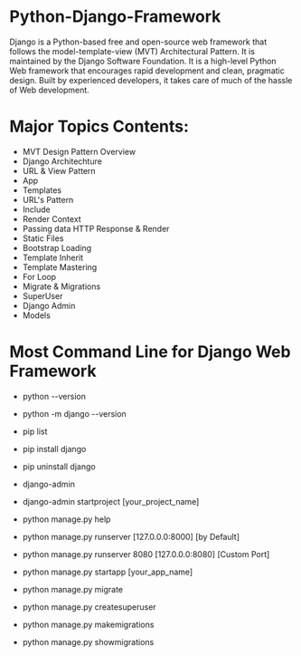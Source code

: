 # Python-Django-Framework
Django is a Python-based free and open-source web framework that follows the model-template-view (MVT) Architectural Pattern. It is maintained by the Django Software Foundation. It is a high-level Python Web framework that encourages rapid development and clean, pragmatic design. Built by experienced developers, it takes care of much of the hassle of Web development.

# Major Topics Contents:

  - MVT Design Pattern Overview
  - Django Architechture
  - URL & View Pattern
  - App
  - Templates
  - URL's Pattern
  - Include
  - Render Context
  - Passing data HTTP Response & Render
  - Static Files
  - Bootstrap Loading
  - Template Inherit
  - Template Mastering
  - For Loop
  - Migrate & Migrations
  - SuperUser
  - Django Admin
  - Models

# Most Command Line for Django Web Framework

- python --version
- python -m django --version
- pip list
- pip install django
- pip uninstall django

- django-admin
- django-admin startproject [your_project_name]

- python manage.py help
- python manage.py runserver [127.0.0.0:8000] [by Default]
- python manage.py runserver 8080 [127.0.0.0:8080] [Custom Port]
- python manage.py startapp [your_app_name]

- python manage.py migrate
- python manage.py createsuperuser
- python manage.py makemigrations
- python manage.py showmigrations



